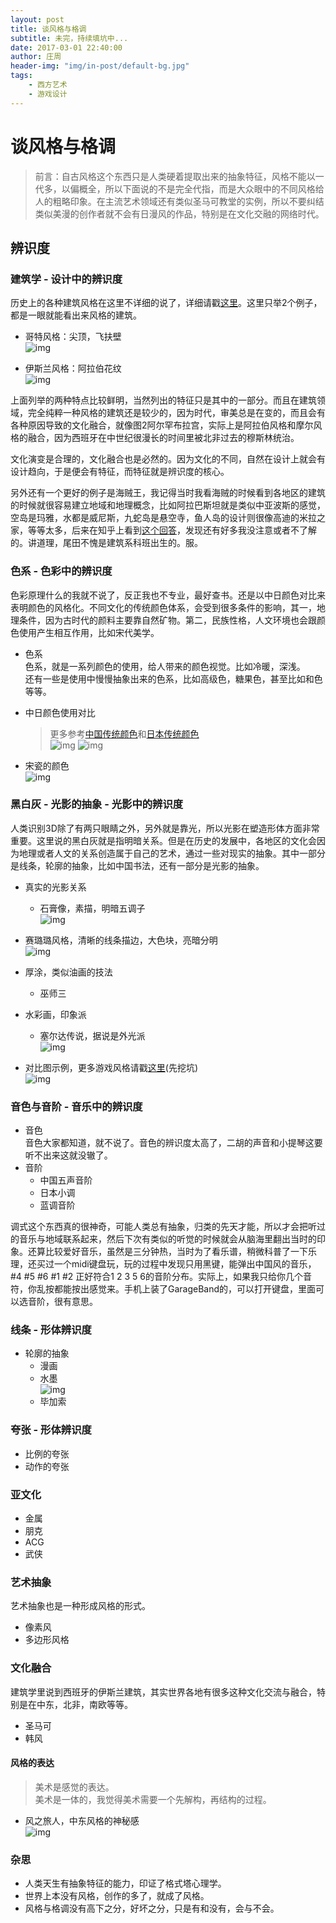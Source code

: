 ```yaml
---
layout: post
title: 谈风格与格调
subtitle: 未完，持续填坑中...
date: 2017-03-01 22:40:00
author: 庄周
header-img: "img/in-post/default-bg.jpg"
tags:
    - 西方艺术
    - 游戏设计
---
```


# 谈风格与格调
> 前言：自古风格这个东西只是人类硬着提取出来的抽象特征，风格不能以一代多，以偏概全，所以下面说的不是完全代指，而是大众眼中的不同风格给人的粗略印象。在主流艺术领域还有类似圣马可教堂的实例，所以不要纠结类似美漫的创作者就不会有日漫风的作品，特别是在文化交融的网络时代。

## 辨识度
### 建筑学 - 设计中的辨识度
历史上的各种建筑风格在这里不详细的说了，详细请戳[这里](/2017/03/01/list-westart/)。这里只举2个例子，都是一眼就能看出来风格的建筑。
- 哥特风格：尖顶，飞扶壁  
![img](/img/in-post/talk-style/getejiaotang.jpg)

- 伊斯兰风格：阿拉伯花纹  
![img](/img/in-post/talk-style/aerhanbula.jpg)

上面列举的两种特点比较鲜明，当然列出的特征只是其中的一部分。而且在建筑领域，完全纯粹一种风格的建筑还是较少的，因为时代，审美总是在变的，而且会有各种原因导致的文化融合，就像图2阿尔罕布拉宫，实际上是阿拉伯风格和摩尔风格的融合，因为西班牙在中世纪很漫长的时间里被北非过去的穆斯林统治。

文化演变是合理的，文化融合也是必然的。因为文化的不同，自然在设计上就会有设计趋向，于是便会有特征，而特征就是辨识度的核心。

另外还有一个更好的例子是海贼王，我记得当时我看海贼的时候看到各地区的建筑的时候就很容易建立地域和地理概念，比如阿拉巴斯坦就是类似中亚波斯的感觉，空岛是玛雅，水都是威尼斯，九蛇岛是悬空寺，鱼人岛的设计则很像高迪的米拉之家，等等太多，后来在知乎上看到[这个回答](https://www.zhihu.com/question/23204659/answer/29972160)，发现还有好多我没注意或者不了解的。讲道理，尾田不愧是建筑系科班出生的。服。

### 色系 - 色彩中的辨识度  
色彩原理什么的我就不说了，反正我也不专业，最好查书。还是以中日颜色对比来表明颜色的风格化。不同文化的传统颜色体系，会受到很多条件的影响，其一，地理条件，因为古时代的颜料主要靠自然矿物。第二，民族性格，人文环境也会跟颜色使用产生相互作用，比如宋代美学。
- 色系  
色系，就是一系列颜色的使用，给人带来的颜色视觉。比如冷暖，深浅。  
还有一些是使用中慢慢抽象出来的色系，比如高级色，糖果色，甚至比如和色等等。
- 中日颜色使用对比
    > 更多参考[中国传统颜色](http://zhongguose.com/)和[日本传统颜色](http://nipponcolors.com/#momo)  
![img](/img/in-post/talk-style/zhongriyansehong.png)
![img](/img/in-post/talk-style/zhongriyanselan.png)

- 宋瓷的颜色  
![img](/img/in-post/talk-style/songci.png)

### 黑白灰 - 光影的抽象 - 光影中的辨识度
人类识别3D除了有两只眼睛之外，另外就是靠光，所以光影在塑造形体方面非常重要。这里说的黑白灰就是指明暗关系。但是在历史的发展中，各地区的文化会因为地理或者人文的关系创造属于自己的艺术，通过一些对现实的抽象。其中一部分是线条，轮廓的抽象，比如中国书法，还有一部分是光影的抽象。
- 真实的光影关系
	- 石膏像，素描，明暗五调子  
![img](/img/in-post/talk-style/shigao.jpeg)

- 赛璐璐风格，清晰的线条描边，大色块，亮暗分明  
![img](/img/in-post/talk-style/kaerdeyidongchengbao.jpg)
- 厚涂，类似油画的技法
	- 巫师三 
- 水彩画，印象派  
	- 塞尔达传说，据说是外光派  
![img](/img/in-post/list-game-style/huangyezhixi.jpg)

- 对比图示例，更多游戏风格请戳[这里](/2017/xx/xx/list-game-style/)(先挖坑)  
![img](/img/in-post/talk-style/shouhuiduibi.png)

### 音色与音阶 - 音乐中的辨识度
- 音色  
音色大家都知道，就不说了。音色的辨识度太高了，二胡的声音和小提琴这要听不出来这就没辙了。
- 音阶
    - 中国五声音阶
    - 日本小调
    - 蓝调音阶

调式这个东西真的很神奇，可能人类总有抽象，归类的先天才能，所以才会把听过的音乐与地域联系起来，然后下次有类似的听觉的时候就会从脑海里翻出当时的印象。还算比较爱好音乐，虽然是三分钟热，当时为了看乐谱，稍微科普了一下乐理，还买过一个midi键盘玩，玩的过程中发现只用黑键，能弹出中国风的音乐，#4 #5 #6 #1 #2 正好符合1 2 3 5 6的音阶分布。实际上，如果我只给你几个音符，你乱按都能按出感觉来。手机上装了GarageBand的，可以打开键盘，里面可以选音阶，很有意思。

### 线条 - 形体辨识度  

- 轮廓的抽象
    - 漫画  
    - 水墨  
![img](/img/in-post/talk-style/shuimoxia.png)
    - 毕加索  

### 夸张 - 形体辨识度
- 比例的夸张
- 动作的夸张
    
### 亚文化
- 金属
- 朋克
- ACG
- 武侠

### 艺术抽象
艺术抽象也是一种形成风格的形式。

- 像素风
- 多边形风格
    
### 文化融合
建筑学里说到西班牙的伊斯兰建筑，其实世界各地有很多这种文化交流与融合，特别是在中东，北非，南欧等等。
- 圣马可
- 韩风

#### 风格的表达
> 美术是感觉的表达。  
> 美术是一体的，我觉得美术需要一个先解构，再结构的过程。

- 风之旅人，中东风格的神秘感  
![img](/img/in-post/talk-style/fengzhilvren.png)

### 杂思
- 人类天生有抽象特征的能力，印证了格式塔心理学。
- 世界上本没有风格，创作的多了，就成了风格。
- 风格与格调没有高下之分，好坏之分，只是有和没有，会与不会。